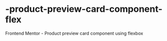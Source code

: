 # -product-preview-card-component-flex
Frontend Mentor - Product preview card component using flexbox
